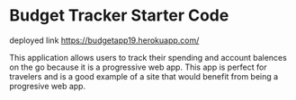# Budget Tracker Starter Code

deployed link https://budgetapp19.herokuapp.com/

This application allows users to track their spending and account balences on the go because it is a progressive web app. This app is perfect for travelers and is a good example of a site that would benefit from being a progresive web app. 
